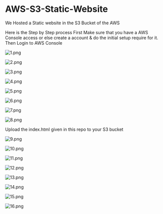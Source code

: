 # AWS-S3-Static-Website
We Hosted a Static website in the S3 Bucket of the AWS

Here is the Step by Step process
First Make sure that you have a AWS Console access or else create a account & do the initial setup require for it.
Then Login to AWS Console


![1.png](https://github.com/ssquadri/AWS-S3-Static-Website/blob/main/1.png)

![2.png](https://github.com/ssquadri/AWS-S3-Static-Website/blob/main/2.png)

![3.png](https://github.com/ssquadri/AWS-S3-Static-Website/blob/main/3.png)

![4.png](https://github.com/ssquadri/AWS-S3-Static-Website/blob/main/4.png)

![5.png](https://github.com/ssquadri/AWS-S3-Static-Website/blob/main/5.png)

![6.png](https://github.com/ssquadri/AWS-S3-Static-Website/blob/main/6.png)

![7.png](https://github.com/ssquadri/AWS-S3-Static-Website/blob/main/7.png)

![8.png](https://github.com/ssquadri/AWS-S3-Static-Website/blob/main/8.png)


Upload the index.html given in this repo to your S3 bucket

![9.png](https://github.com/ssquadri/AWS-S3-Static-Website/blob/main/9.png)

![10.png](https://github.com/ssquadri/AWS-S3-Static-Website/blob/main/10.png)

![11.png](https://github.com/ssquadri/AWS-S3-Static-Website/blob/main/11.png)

![12.png](https://github.com/ssquadri/AWS-S3-Static-Website/blob/main/12.png)

![13.png](https://github.com/ssquadri/AWS-S3-Static-Website/blob/main/13.png)

![14.png](https://github.com/ssquadri/AWS-S3-Static-Website/blob/main/14.png)

![15.png](https://github.com/ssquadri/AWS-S3-Static-Website/blob/main/15.png)

![16.png](https://github.com/ssquadri/AWS-S3-Static-Website/blob/main/16.png)

